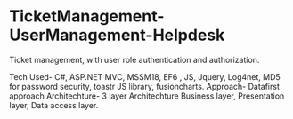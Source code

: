 # TicketManagement-UserManagement-Helpdesk

Ticket management, with user role authentication and authorization.

Tech Used-
C#, ASP.NET MVC, MSSM18, EF6 , JS, Jquery, Log4net, MD5 for password security, toastr JS library, fusioncharts.
Approach-
Datafirst approach
Architechture- 
3 layer Architechture
Business layer, Presentation layer, Data access layer.
